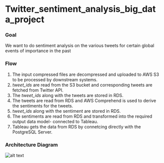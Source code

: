 # Twitter_sentiment_analysis_big_data_project

### Goal
We want to do sentiment analysis on the various tweets for certain global events of importance in the past

### Flow
1. The input compressed files are decompressed and uploaded to AWS S3 to be processed by downstream systems.
2. _tweet_ids_ are read from the S3 bucket and corresponding tweets are fetched from Twitter API.
3. The _tweet_ids_ along with the tweets are stored in RDS.
4. The tweets are read from RDS and AWS Comprehend is used to derive the sentiments for the tweets.
5. _tweet_ids_ along with the sentiment are stored in RDS.
6. The sentiments are read from RDS and transformed into the required output data model- connected to Tableau.
7. Tableau gets the data from RDS by connetcing directly with the PostgreSQL Server.


### Architecture Diagram

![alt text](https://raw.githubusercontent.com/satadipasarkar/TwitterSentimentAnalysis/master/assets/architecture_diagram_twitter_sentiment.svg.png)

